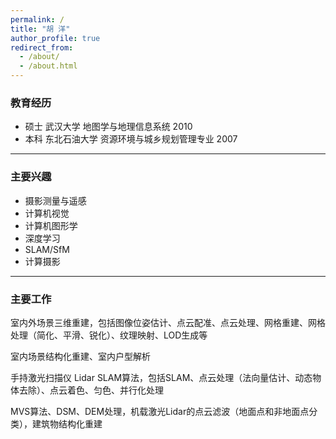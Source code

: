 ```yaml
---
permalink: /
title: "胡 洋"
author_profile: true
redirect_from: 
  - /about/
  - /about.html
---
```



### 教育经历

- 硕士  武汉大学 地图学与地理信息系统 2010
- 本科 东北石油大学 资源环境与城乡规划管理专业 2007

---

### 主要兴趣

- 摄影测量与遥感
- 计算机视觉
- 计算机图形学
- 深度学习
- SLAM/SfM
- 计算摄影

---

### 主要工作

室内外场景三维重建，包括图像位姿估计、点云配准、点云处理、网格重建、网格处理（简化、平滑、锐化）、纹理映射、LOD生成等

室内场景结构化重建、室内户型解析

手持激光扫描仪 Lidar SLAM算法，包括SLAM、点云处理（法向量估计、动态物体去除）、点云着色、匀色、并行化处理

MVS算法、DSM、DEM处理，机载激光Lidar的点云滤波（地面点和非地面点分类），建筑物结构化重建



